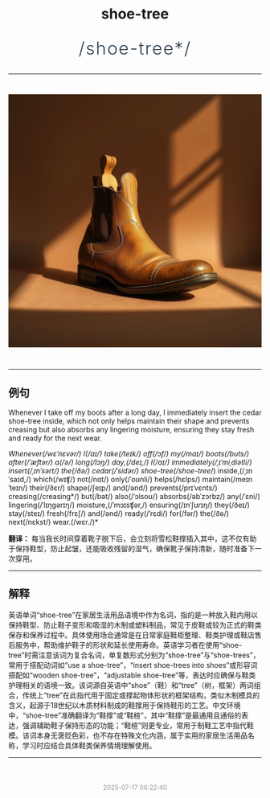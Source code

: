 <div align="center">

# shoe-tree

<div style="margin: 30px 0;">
<h1 style="font-size: 2.5em; font-weight: 300; letter-spacing: 2px; margin: 0; color: #2c3e50;">
/shoe-tree*/
</h1>
</div>

</div>

---

<div align="center" style="margin: 40px 0;">

![shoe-tree](images/shoe-tree.png)

</div>

---

## 例句

Whenever I take off my boots after a long day, I immediately insert the cedar shoe-tree inside, which not only helps maintain their shape and prevents creasing but also absorbs any lingering moisture, ensuring they stay fresh and ready for the next wear.

*Whenever(/wɛˈnɛvər/) I(/aɪ/) take(/teɪk/) off(/ɔf/) my(/maɪ/) boots(/buts/) after(/ˈæftər/) a(/ə/) long(/lɔŋ/) day,(/deɪ,/) I(/aɪ/) immediately(/ˌɪˈmiˌdiətli/) insert(/ˌɪnˈsərt/) the(/ðə/) cedar(/ˈsidər/) shoe-tree(/shoe-tree*/) inside,(/ˌɪnˈsaɪd,/) which(/wɪʧ/) not(/nɑt/) only(/ˈoʊnli/) helps(/hɛlps/) maintain(/meɪnˈteɪn/) their(/ðɛr/) shape(/ʃeɪp/) and(/ənd/) prevents(/prɪˈvɛnts/) creasing(/creasing*/) but(/bət/) also(/ˈɔlsoʊ/) absorbs(/əbˈzɔrbz/) any(/ˈɛni/) lingering(/ˈlɪŋgərɪŋ/) moisture,(/ˈmɔɪsʧər,/) ensuring(/ɪnˈʃʊrɪŋ/) they(/ðeɪ/) stay(/steɪ/) fresh(/frɛʃ/) and(/ənd/) ready(/ˈrɛdi/) for(/fər/) the(/ðə/) next(/nɛkst/) wear.(/wɛr./)*

**翻译：** 每当我长时间穿着靴子脱下后，会立刻将雪松鞋撑插入其中，这不仅有助于保持鞋型，防止起皱，还能吸收残留的湿气，确保靴子保持清新，随时准备下一次穿用。

---

## 解释

英语单词“shoe-tree”在家居生活用品语境中作为名词，指的是一种放入鞋内用以保持鞋型、防止鞋子变形和吸湿的木制或塑料制品，常见于皮鞋或较为正式的鞋类保存和保养过程中。具体使用场合通常是在日常家庭鞋柜整理、鞋类护理或鞋店售后服务中，帮助维护鞋子的形状和延长使用寿命。英语学习者在使用“shoe-tree”时需注意该词为复合名词，单复数形式分别为“shoe-tree”与“shoe-trees”，常用于搭配动词如“use a shoe-tree”，“insert shoe-trees into shoes”或形容词搭配如“wooden shoe-tree”，“adjustable shoe-tree”等，表达时应确保与鞋类护理相关的语境一致。该词源自英语中“shoe”（鞋）和“tree”（树，框架）两词组合，传统上“tree”在此指代用于固定或撑起物体形状的框架结构，类似木制模具的含义，起源于18世纪以木质材料制成的鞋撑用于保持鞋形的工艺。中文环境中，“shoe-tree”准确翻译为“鞋撑”或“鞋楦”，其中“鞋撑”是最通用且通俗的表达，强调辅助鞋子保持形态的功能；“鞋楦”则更专业，常用于制鞋工艺中指代鞋模。该词本身无褒贬色彩，也不存在特殊文化内涵，属于实用的家居生活用品名称，学习时应结合具体鞋类保养情境理解使用。


---

<div align="center" style="margin-top: 50px;">
<small style="color: #999; font-size: 0.9em;">2025-07-17 06:22:40</small>
</div>
